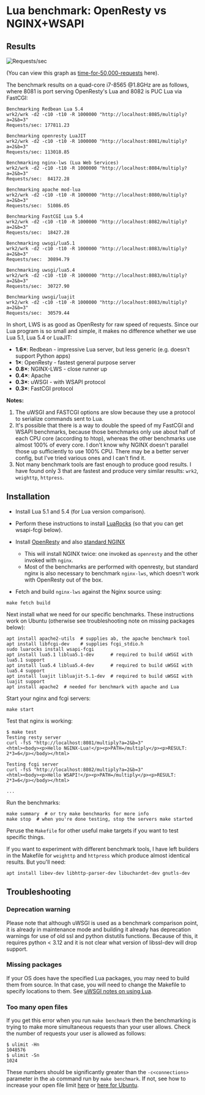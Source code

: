 # Lua benchmark: OpenResty vs NGINX+WSAPI

## Results

![Requests/sec](https://docs.google.com/spreadsheets/d/e/2PACX-1vRk18zYXH0Yvx6KKWqO0Ypkedfg06G99nfV5l8uMVQc8s_hxS1N84vXetsiQE9S6teU3PoIYwPjVRHU/pubchart?oid=795106361&format=image)

(You can view this graph as [time-for-50,000-requests](https://docs.google.com/spreadsheets/d/e/2PACX-1vRk18zYXH0Yvx6KKWqO0Ypkedfg06G99nfV5l8uMVQc8s_hxS1N84vXetsiQE9S6teU3PoIYwPjVRHU/pubchart?oid=734804502&format=image) here).

The benchmark results on a quad-core i7-8565 @1.8GHz are as follows, where 8081 is port serving OpenResty's Lua and 8082 is PUC Lua via FastCGI:

```shell
Benchmarking Redbean Lua 5.4
wrk2/wrk -d2 -c10 -t10 -R 1000000 "http://localhost:8085/multiply?a=2&b=3"
Requests/sec: 177811.23
 
Benchmarking openresty LuaJIT
wrk2/wrk -d2 -c10 -t10 -R 1000000 "http://localhost:8081/multiply?a=2&b=3"
Requests/sec: 113018.85
 
Benchmarking nginx-lws (Lua Web Services)
wrk2/wrk -d2 -c10 -t10 -R 1000000 "http://localhost:8084/multiply?a=2&b=3"
Requests/sec:  84172.28
 
Benchmarking apache mod-lua
wrk2/wrk -d2 -c10 -t10 -R 1000000 "http://localhost:8080/multiply?a=2&b=3"
Requests/sec:  51086.05
 
Benchmarking FastCGI Lua 5.4
wrk2/wrk -d2 -c10 -t10 -R 1000000 "http://localhost:8082/multiply?a=2&b=3"
Requests/sec:  18427.28
 
Benchmarking uwsgi/lua5.1
wrk2/wrk -d2 -c10 -t10 -R 1000000 "http://localhost:8083/multiply?a=2&b=3"
Requests/sec:  30894.79
 
Benchmarking uwsgi/lua5.4
wrk2/wrk -d2 -c10 -t10 -R 1000000 "http://localhost:8083/multiply?a=2&b=3"
Requests/sec:  30727.90
 
Benchmarking uwsgi/luajit
wrk2/wrk -d2 -c10 -t10 -R 1000000 "http://localhost:8083/multiply?a=2&b=3"
Requests/sec:  30579.44
```

In short, LWS is as good as OpenResty for raw speed of requests. Since our Lua program is so small and simple, it makes no difference whether we use Lua 5.1, Lua 5.4 or LuaJIT:

- **1.6×**: Redbean - impressive Lua server, but less generic (e.g. doesn't support Python apps)
- **1×**: OpenResty - fastest general purpose server
- **0.8×**: NGINX-LWS - close runner up
- **0.4×**: Apache
- **0.3×**: uWSGI - with WSAPI protocol
- **0.3×**: FastCGI protocol

**Notes:**

1. The uWSGI and FASTCGI options are slow because they use a protocol to serialize commands sent to Lua.
2. It's possible that there is a way to double the speed of my FastCGI and WSAPI benchmarks, because those benchmarks only use about half of each CPU core (according to htop), whereas the other benchmarks use almost 100% of every core. I don't know why NGINX doesn't parallel those up sufficiently to use 100% CPU. There may be a better server config, but I've tried various ones and I can't find it.
3. Not many benchmark tools are fast enough to produce good results. I have found only 3 that are fastest and produce very similar results: `wrk2`, `weighttp`, `httpress`.

## Installation

* Install Lua 5.1 and 5.4 (for Lua version comparison).
* Perform these instructions to install [LuaRocks](https://luarocks.org/#quick-start) (so that you can get wsapi-fcgi below).
* Install  [OpenResty](https://openresty.org/en/installation.html) and also [standard NGINX](https://docs.nginx.com/nginx/admin-guide/installing-nginx/installing-nginx-open-source/)
  * This will install NGINX twice: one invoked as `openresty` and the other invoked with `nginx`.
  * Most of the benchmarks are performed with openresty, but standard nginx is also necessary to benchmark `nginx-lws`, which doesn't work with OpenResty out of the box.

* Fetch and build `nginx-lws` against the Nginx source using:

```shell
make fetch build
```

Next install what we need for our specific benchmarks. These instructions work on Ubuntu (otherwise see troubleshooting note on missing packages below):

```shell
apt install apache2-utils  # supplies ab, the apache benchmark tool
apt install libfcgi-dev    # supplies fcgi_stdio.h
sudo luarocks install wsapi-fcgi
apt install lua5.1 liblua5.1-dev      # required to build uWSGI with lua5.1 support
apt install lua5.4 liblua5.4-dev      # required to build uWSGI with lua5.4 support
apt install luajit libluajit-5.1-dev  # required to build uWSGI with luajit support
apt install apache2  # needed for benchmark with apache and Lua
```

Start your nginx and fcgi servers:

```shell
make start
```

Test that nginx is working:

```shell
$ make test
Testing resty server
curl -fsS "http://localhost:8081/multiply?a=2&b=3"
<html><body><p>Hello NGINX-Lua!</p><p>PATH=/multiply</p><p>RESULT: 2*3=6</p></body></html>

Testing fcgi server
curl -fsS "http://localhost:8082/multiply?a=2&b=3"
<html><body><p>Hello WSAPI!</p><p>PATH=/multiply</p><p>RESULT: 2*3=6</p></body></html>

...
```

Run the benchmarks:

```shell
make summary  # or try make benchmarks for more info
make stop  # when you're done testing, stop the servers make started
```

Peruse the `Makefile` for other useful make targets if you want to test specific things.

If you want to experiment with different benchmark tools, I have left builders in the Makefile for `weighttp` and `httpress` which produce almost identical results. But you'll need:

```shell
apt install libev-dev libhttp-parser-dev libuchardet-dev gnutls-dev
```

## Troubleshooting

### Deprecation warning

Please note that although uWSGI is used as a benchmark comparison point, it is already in maintenance mode and building it already has deprecation warnings for use of old ssl and python distutils functions. Because of this, it requires python < 3.12 and it is not clear what version of libssl-dev will drop support.

### Missing packages

If your OS does have the specified Lua packages, you may need to build them from source. In that case, you will need to change the Makefile to specify locations to them. See [uWSGI notes on using Lua](https://uwsgi-docs.readthedocs.io/en/latest/Lua.html#:~:text=If%20you%20do%20not%20want%20to%20rely%20on%20the%20pkg%2Dconfig%20tool).

### Too many open files

If you get this error when you run `make benchmark` then the benchmarking is trying to make more simultaneous requests than your user allows. Check the number of requests your user is allowed as follows:

```shell
$ ulimit -Hn
1048576
$ ulimit -Sn
1024
```

These numbers should be significantly greater than the `-c<connections>` parameter in the `ab` command run by `make benchmark`. If not, see how to increase your open file limit [here](https://www.cyberciti.biz/faq/linux-unix-nginx-too-many-open-files/) or [here for Ubuntu](https://manage.accuwebhosting.com/knowledgebase/3334/How-to-Increase-Open-Files-Limit-in-Ubuntu.html).
